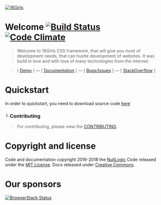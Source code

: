 [![16Girls](https://cdn.rawgit.com/nulllogic/nulllogic.github.io/8214bc71/assets/img/16blocks_logo.jpg)](http://nulllogic.github.io/dist/16blocks/) 

# Welcome [![Build Status](https://api.travis-ci.org/nulllogic/16Girls.svg)](https://travis-ci.org/nulllogic/16Girls) [![Code Climate](https://codeclimate.com/github/nulllogic/12Blocks/badges/gpa.svg)](https://codeclimate.com/github/nulllogic/12Blocks)

> Welcome to 16Girls CSS framework, that will give you most of development needs, that can hustle development of websites. It was build in love and with love of many technologies from the internet. 

> [ [Demo](http://nulllogic.github.io/dist/16blocks/) ] — [ [Documentation](http://nulllogic.github.io/dist/16blocks/docs) ] — [ [Bugs/Issues](https://github.com/nulllogic/16girls/issues) ] — [ [StackOverflow](http://stackoverflow.com/questions/tagged/16girls) ]


# Quickstart

In order to quickstart, you need to download source code [here](https://github.com/nulllogic/16Blocks)
### └  Contributing

> For contributing, please view the [CONTRIBUTING](CONTRIBUTING.md).

# Copyright and license

Code and documentation copyright 2016-2018 the [NullLogic](https://nulllogic.net) Code released under the [MIT License](https://github.com/nulllogic/nulllogic.github.io/blob/master/LICENSE). Docs released under [Creative Commons](https://github.com/nulllogic/nulllogic.github.io/blob/master/LICENSE).

# Our sponsors 
[![BrowserStack Status](https://www.browserstack.com/automate/badge.svg?badge_key=<badge_key>)](https://www.browserstack.com/automate/public-build/<badge_key>)
